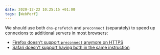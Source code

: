 ```yaml
---
date: 2020-12-22 10:25:15 +01:00
tags: [WebPerf]
---
```


We should use both `dns-prefetch` and `preconnect` (separately) to speed up connexions to additional servers in most browsers:
- [Firefox doesn't support `preconnect` anymore on HTTPS](https://bugzilla.mozilla.org/show_bug.cgi?id=1596935)
- [Safari doesn't support having both in the same instruction](https://bugs.webkit.org/show_bug.cgi?id=197010)
